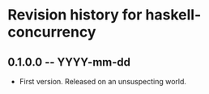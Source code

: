 # Revision history for haskell-concurrency

## 0.1.0.0 -- YYYY-mm-dd

* First version. Released on an unsuspecting world.

